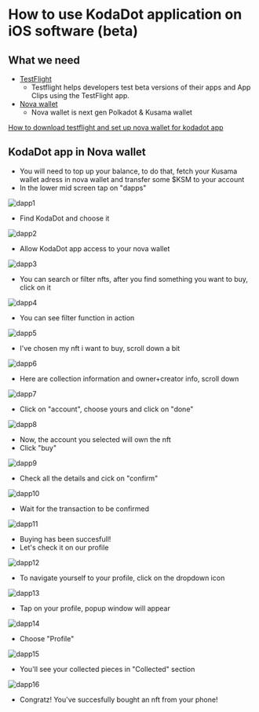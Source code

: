 # How to use KodaDot application on iOS software (beta)

## What we need

- [TestFlight](https://testflight.apple.com/) 
    - Testflight helps developers test beta versions of their apps and App Clips using the TestFlight app.
- [Nova wallet](https://novawallet.io/) 
    - Nova wallet is next gen Polkadot & Kusama wallet

[How to download testflight and set up nova wallet for kodadot app](how-to-testflight-and-nova-setup.md)

## KodaDot app in Nova wallet

- You will need to top up your balance, to do that, fetch your Kusama wallet adress in nova wallet and transfer some $KSM to your account
- In the lower mid screen tap on "dapps"

![dapp1](/novawallet-kodadot-dapp/ss_2520.png)

- Find KodaDot and choose it

![dapp2](/novawallet-kodadot-dapp/ss_2521.png)

- Allow KodaDot app access to your nova wallet

![dapp3](/novawallet-kodadot-dapp/ss_2522.png)

- You can search or filter nfts, after you find something you want to buy, click on it

![dapp4](/novawallet-kodadot-dapp/ss_2523.png)

- You can see filter function in action

![dapp5](/novawallet-kodadot-dapp/ss_2524.png)

- I've chosen my nft i want to buy, scroll down a bit

![dapp6](/novawallet-kodadot-dapp/ss_2525.png)

- Here are collection information and owner+creator info, scroll down

![dapp7](/novawallet-kodadot-dapp/ss_2526.png)

- Click on "account", choose yours and click on "done"

![dapp8](/novawallet-kodadot-dapp/ss_2527.png)

- Now, the account you selected will own the nft
- Click "buy"

![dapp9](/novawallet-kodadot-dapp/ss_2528.png)

- Check all the details and cick on "confirm"

![dapp10](/novawallet-kodadot-dapp/ss_2529.png)

- Wait for the transaction to be confirmed

![dapp11](/novawallet-kodadot-dapp/ss_2530.png)

- Buying has been succesfull!
- Let's check it on our profile

![dapp12](/novawallet-kodadot-dapp/ss_2531.png)

- To navigate yourself to your profile, click  on the dropdown icon

![dapp13](/novawallet-kodadot-dapp/ss_2532.png)

- Tap on your profile, popup window will appear

![dapp14](/novawallet-kodadot-dapp/ss_2533.png)

- Choose "Profile"

![dapp15](/novawallet-kodadot-dapp/ss_2534.png)

- You'll see your collected pieces in "Collected" section

![dapp16](/novawallet-kodadot-dapp/ss_2535.png)

- Congratz! You've succesfully bought an nft from your phone!
